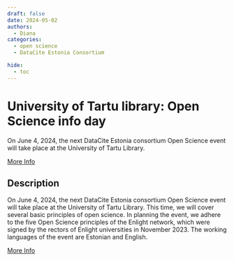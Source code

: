 ```yaml
---
draft: false
date: 2024-05-02
authors:
  - Diana
categories:
  - open science
  - DataCite Estonia Consortium

hide:
  - toc
---
```


# University of Tartu library: Open Science info day

 On June 4, 2024, the next DataCite Estonia consortium Open Science event will take place at the University of Tartu Library.

[More Info](https://www.avatudteadus.ee/uncategorized-et/avatud-teaduse-infouritus-2/) 

<!-- more -->

## Description

On June 4, 2024, the next DataCite Estonia consortium Open Science event will take place at the University of Tartu Library. This time, we will cover several basic principles of open science. In planning the event, we adhere to the five Open Science principles of the Enlight network, which were signed by the rectors of Enlight universities in November 2023. The working languages of the event are Estonian and English.

[More Info](https://www.avatudteadus.ee/uncategorized-et/avatud-teaduse-infouritus-2/) 

